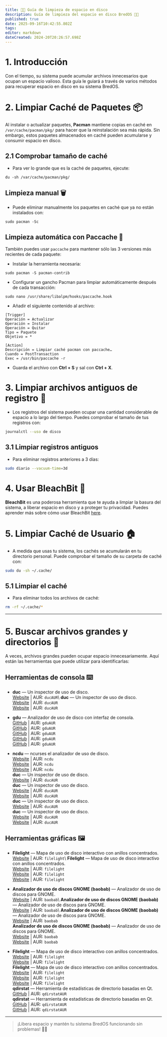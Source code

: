 ```yaml
---
title: 🧹💾 Guía de limpieza de espacio en disco
description: Guía de limpieza del espacio en disco BredOS 🧹💾
published: true
date: 2025-09-16T10:42:55.802Z
tags:
editor: markdown
dateCreated: 2024-20T20:26:57.698Z
---
```


# 1. Introducción

Con el tiempo, su sistema puede acumular archivos innecesarios que ocupan un espacio valioso. Esta guía le guiará a través de varios métodos para recuperar espacio en disco en su sistema BredOS.

# 2. Limpiar Caché de Paquetes 📦

Al instalar o actualizar paquetes, **Pacman** mantiene copias en caché en `/var/cache/pacman/pkg/` para hacer que la reinstalación sea más rápida. Sin embargo, estos paquetes almacenados en caché pueden acumularse y consumir espacio en disco.

## 2.1 Comprobar tamaño de caché

- Para ver lo grande que es la caché de paquetes, ejecute:

```
du -sh /var/cache/pacman/pkg/
```

## Limpieza manual 🗑️

- Puede eliminar manualmente los paquetes en caché que ya no están instalados con:

```
sudo pacman -Sc
```

## Limpieza automática con Paccache 🔄

También puedes usar `paccache` para mantener sólo las 3 versiones más recientes de cada paquete:

- Instalar la herramienta necesaria:

```
sudo pacman -S pacman-contrib
```

- Configurar un gancho Pacman para limpiar automáticamente después de cada transacción:

```
sudo nano /usr/share/libalpm/hooks/paccache.hook
```

- Añadir el siguiente contenido al archivo:

```
[Trigger]
Operación = Actualizar
Operación = Instalar
Operación = Quitar
Tipo = Paquete
Objetivo = *

[Action]
Descripción = Limpiar caché pacman con paccache…
Cuando = PostTransaction
Exec = /usr/bin/paccache -r
```

- Guarda el archivo con **Ctrl + S** y sal con **Ctrl + X**.

# 3. Limpiar archivos antiguos de registro 📝

- Los registros del sistema pueden ocupar una cantidad considerable de espacio a lo largo del tiempo. Puedes comprobar el tamaño de tus registros con:

```bash
journalctl --uso de disco
```

## 3.1 Limpiar registros antiguos

- Para eliminar registros anteriores a 3 días:

```bash
sudo diario --vacuum-time=3d
```

# 4. Usar BleachBit 🧽

**BleachBit** es una poderosa herramienta que te ayuda a limpiar la basura del sistema, a liberar espacio en disco y a proteger tu privacidad. Puedes aprender más sobre cómo usar BleachBit [here](https://www.bleachbit.org/).

# 5. Limpiar Caché de Usuario 🏠

- A medida que usas tu sistema, los cachés se acumularán en tu directorio personal. Puede comprobar el tamaño de su carpeta de caché con:

```bash
sudo du -sh ~/.cache/
```

## 5.1 Limpiar el caché

- Para eliminar todos los archivos de caché:

```bash
rm -rf ~/.cache/*
```

---

# 5. Buscar archivos grandes y directorios 📂

A veces, archivos grandes pueden ocupar espacio innecesariamente. Aquí están las herramientas que puede utilizar para identificarlas:

## Herramientas de consola ⌨️

- **duc** — Un inspector de uso de disco.\
  [Website](https://duc.zevv.nl) | AUR: `ducAUR`\\
  **duc** — Un inspector de uso de disco.\
  [Website](https://duc.zevv.nl) | AUR: `ducAUR`\
  [Website](https://duc.zevv.nl) | AUR: `ducAUR`

- **gdu** — Analizador de uso de disco con interfaz de consola.\
  [GitHub](https://github.com/dundee/gdu) | AUR: `gduAUR`\
  [GitHub](https://github.com/dundee/gdu) | AUR: `gduAUR`\
  [GitHub](https://github.com/dundee/gdu) | AUR: `gduAUR`\
  [GitHub](https://github.com/dundee/gdu) | AUR: `gduAUR`\
  [GitHub](https://github.com/dundee/gdu) | AUR: `gduAUR`

- **ncdu** — ncurses el analizador de uso de disco.\
  [Website](https://dev.yorhel.nl/ncdu) | AUR: `ncdu`\
  [Website](https://dev.yorhel.nl/ncdu) | AUR: `ncdu`\
  [Website](https://dev.yorhel.nl/ncdu) | AUR: `ncdu`\
  **duc** — Un inspector de uso de disco.\
  [Website](https://duc.zevv.nl) | AUR: `ducAUR`\
  **duc** — Un inspector de uso de disco.\
  [Website](https://duc.zevv.nl) | AUR: `ducAUR`\
  [Website](https://duc.zevv.nl) | AUR: `ducAUR`\
  **duc** — Un inspector de uso de disco.\
  [Website](https://duc.zevv.nl) | AUR: `ducAUR`\
  **duc** — Un inspector de uso de disco.\
  [Website](https://duc.zevv.nl) | AUR: `ducAUR`\
  [Website](https://duc.zevv.nl) | AUR: `ducAUR`

## Herramientas gráficas 🖼️

- **Filelight** — Mapa de uso de disco interactivo con anillos concentrados.\
  [Website](https://apps.kde.org/filelight) | AUR: `filelight`\\
  **Filelight** — Mapa de uso de disco interactivo con anillos concentrados.\
  [Website](https://apps.kde.org/filelight) | AUR: `filelight`\
  [Website](https://apps.kde.org/filelight) | AUR: `filelight`\
  [Website](https://apps.kde.org/filelight) | AUR: `filelight`

- **Analizador de uso de discos GNOME (baobab)** — Analizador de uso de discos para GNOME.\
  [Website](https://wiki.gnome.org/Apps/DiskUsageAnalyzer) | AUR: `baobab`\\
  **Analizador de uso de discos GNOME (baobab)** — Analizador de uso de discos para GNOME.\
  [Website](https://wiki.gnome.org/Apps/DiskUsageAnalyzer) | AUR: `baobab`\\
  **Analizador de uso de discos GNOME (baobab)** — Analizador de uso de discos para GNOME.\
  [Website](https://wiki.gnome.org/Apps/DiskUsageAnalyzer) | AUR: `baobab`\
  **Analizador de uso de discos GNOME (baobab)** — Analizador de uso de discos para GNOME.\
  [Website](https://wiki.gnome.org/Apps/DiskUsageAnalyzer) | AUR: `baobab`\
  [Website](https://wiki.gnome.org/Apps/DiskUsageAnalyzer) | AUR: `baobab`

- **Filelight** — Mapa de uso de disco interactivo con anillos concentrados.\
  [Website](https://apps.kde.org/filelight) | AUR: `filelight`\
  [Website](https://apps.kde.org/filelight) | AUR: `filelight`\
  **Filelight** — Mapa de uso de disco interactivo con anillos concentrados.\
  [Website](https://apps.kde.org/filelight) | AUR: `filelight`\
  [Website](https://apps.kde.org/filelight) | AUR: `filelight`\
  [Website](https://apps.kde.org/filelight) | AUR: `filelight`\
  **qdirstat** — Herramienta de estadísticas de directorio basadas en Qt.\
  [GitHub](https://github.com/shundhammer/qdirstat) | AUR: `qdirstatAUR`\
  **qdirstat** — Herramienta de estadísticas de directorio basadas en Qt.\
  [GitHub](https://github.com/shundhammer/qdirstat) | AUR: `qdirstatAUR`\
  [GitHub](https://github.com/shundhammer/qdirstat) | AUR: `qdirstatAUR`

---

> ¡Libera espacio y mantén tu sistema BredOS funcionando sin problemas!
> 💪✨

